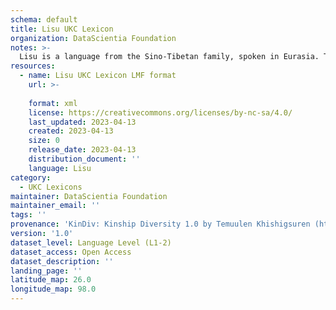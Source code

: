 ```yaml
---
schema: default
title: Lisu UKC Lexicon
organization: DataScientia Foundation
notes: >-
  Lisu is a language from the Sino-Tibetan family, spoken in Eurasia. The UKC Lexicon of Lisu is represented as a lexico-semantic network. It consists of words, word senses, synsets, as well as sense-level and synset-level relationships.
resources:
  - name: Lisu UKC Lexicon LMF format
    url: >-
      
    format: xml
    license: https://creativecommons.org/licenses/by-nc-sa/4.0/
    last_updated: 2023-04-13
    created: 2023-04-13
    size: 0
    release_date: 2023-04-13
    distribution_document: ''
    language: Lisu
category:
  - UKC Lexicons
maintainer: DataScientia Foundation
maintainer_email: ''
tags: ''
provenance: 'KinDiv: Kinship Diversity 1.0 by Temuulen Khishigsuren (http://ukc.disi.unitn.it/index.php/kinship/); Princeton WordNet 2.1 by Princeton University (https://wordnet.princeton.edu)'
version: '1.0'
dataset_level: Language Level (L1-2)
dataset_access: Open Access
dataset_description: ''
landing_page: ''
latitude_map: 26.0
longitude_map: 98.0
---
```

